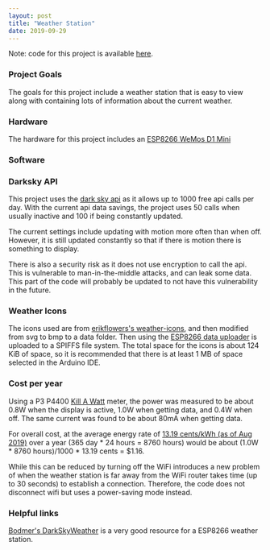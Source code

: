 ```yaml
---
layout: post
title: "Weather Station"
date: 2019-09-29
---
```

Note: code for this project is available
[here](https://github.com/mwyoung/Weather-Station).

### Project Goals
The goals for this project include a weather station that is easy to view along with
containing lots of information about the current weather.

### Hardware
The hardware for this project includes an [ESP8266 WeMos D1
Mini](https://wiki.wemos.cc/products:d1:d1_mini)

### Software

### Darksky API
This project uses the [dark sky api](https://darksky.net/dev) as it allows up to 1000 free
api calls per day. With the current api data savings, the project uses 50 calls when
usually inactive and 100 if being constantly updated.

The current settings include updating with motion more often than when off. However, it is
still updated constantly so that if there is motion there is something to display.

There is also a security risk as it does not use encryption to call the api. This is
vulnerable to man-in-the-middle attacks, and can leak some data. This part of the code
will probably be updated to not have this vulnerability in the future.

### Weather Icons
The icons used are from [erikflowers's
weather-icons](https://github.com/erikflowers/weather-icons), and then modified from svg
to bmp to a data folder. Then using the [ESP8266 data
uploader](https://github.com/esp8266/arduino-esp8266fs-plugin) is uploaded to a SPIFFS
file system. The total space for the icons is about 124 KiB of space, so it is recommended
that there is at least 1 MB of space selected in the Arduino IDE.

### Cost per year
Using a P3 P4400 [Kill A
Watt](https://www.amazon.com/P3-P4400-Electricity-Usage-Monitor/dp/B00009MDBU) meter, the
power was measured to be about 0.8W when the display is active, 1.0W when getting data,
and 0.4W when off. The same current was found to be about 80mA when getting data.

For overall cost, at the average energy rate of [13.19 cents/kWh (as of Aug
2019)](https://web.archive.org/web/20191020031839/https://www.electricchoice.com/electricity-prices-by-state/)
over a year (365 day \* 24 hours = 8760 hours) would be about (1.0W * 8760 hours)/1000 \*
13.19 cents = $1.16.

While this can be reduced by turning off the WiFi introduces a new problem of when the
weather station is far away from the WiFi router takes time (up to 30 seconds) to
establish a connection. Therefore, the code does not disconnect wifi but uses a
power-saving mode instead.

### Helpful links
[Bodmer's DarkSkyWeather](https://github.com/Bodmer/DarkSkyWeather) is a very good
resource for a ESP8266 weather station.
